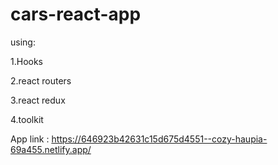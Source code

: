 # cars-react-app
using:

1.Hooks

2.react routers

3.react redux

4.toolkit

App link :
https://646923b42631c15d675d4551--cozy-haupia-69a455.netlify.app/
